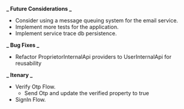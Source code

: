 **_ Future Considerations _**

- Consider using a message queuing system for the email service.
- Implement more tests for the application.
- Implement service trace db persistence.

**_ Bug Fixes _**

- Refactor ProprietorInternalApi providers to UserInternalApi for reusability

**_ Itenary _**

- Verify Otp Flow.
  - Send Otp and update the verified property to true
- SignIn Flow.
